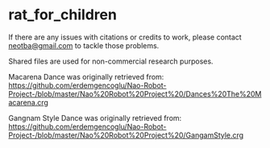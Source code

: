 # rat_for_children

If there are any issues with citations or credits to work, please contact neotba@gmail.com to tackle those problems.

Shared files are used for non-commercial research purposes.

Macarena Dance was originally retrieved from: https://github.com/erdemgencoglu/Nao-Robot-Project-/blob/master/Nao%20Robot%20Project%20/Dances%20The%20Macarena.crg

Gangnam Style Dance was originally retrieved from: https://github.com/erdemgencoglu/Nao-Robot-Project-/blob/master/Nao%20Robot%20Project%20/GangamStyle.crg
